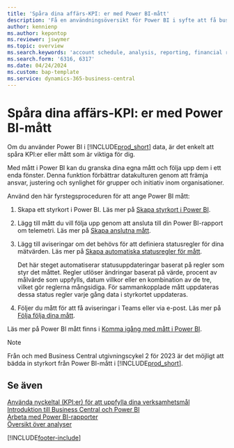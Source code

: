 ```yaml
---
title: 'Spåra dina affärs-KPI: er med Power BI-mått'
description: 'Få en användningsöversikt för Power BI i syfte att få business intelligence och KPI:er från dina Business Central-data.'
author: kennienp
ms.author: kepontop
ms.reviewer: jswymer
ms.topic: overview
ms.search.keywords: 'account schedule, analysis, reporting, financial report, business intelligence, KPI'
ms.search.form: '6316, 6317'
ms.date: 04/24/2024
ms.custom: bap-template
ms.service: dynamics-365-business-central
---
```


# <a name="track-your-business-kpis-with-power-bi-metrics"></a>Spåra dina affärs-KPI: er med Power BI-mått

Om du använder Power BI i [!INCLUDE[prod_short](includes/prod_short.md)] data, är det enkelt att spåra KPI:er eller mått som är viktiga för dig.

Med mått i Power BI kan du granska dina egna mått och följa upp dem i ett enda fönster. Denna funktion förbättrar datakulturen genom att främja ansvar, justering och synlighet för grupper och initiativ inom organisationer.

Använd den här fyrstegsproceduren för att ange Power BI mått:

1. Skapa ett styrkort i Power BI. Läs mer på [Skapa styrkort i Power BI](/power-bi/create-reports/service-goals-create).  
2. Lägg till mått du vill följa upp genom att ansluta till din Power BI-rapport om telemetri. Läs mer på [Skapa anslutna mått](/power-bi/create-reports/service-goals-create-connected).  
3. Lägg till aviseringar om det behövs för att definiera statusregler för dina mätvärden. Läs mer på [Skapa automatiska statusregler för mått](/power-bi/create-reports/service-metrics-status-rules).  

    Det här steget automatiserar statusuppdateringar baserat på regler som styr det måttet. Regler utlöser ändringar baserat på värde, procent av målvärde som uppfylls, datum villkor eller en kombination av de tre, vilket gör reglerna mångsidiga. För sammankopplade mått uppdateras dessa status regler varje gång data i styrkortet uppdateras.
4. Följer du mått för att få aviseringar i Teams eller via e-post. Läs mer på [Följa följa dina mått](/power-bi/create-reports/service-metrics-follow).  

Läs mer på Power BI mått finns i [Komma igång med mått i Power BI](/power-bi/create-reports/service-goals-introduction).

> [!NOTE]
> Från och med Business Central utgivningscykel 2 för 2023 är det möjligt att bädda in styrkort från Power BI-mått i [!INCLUDE[prod_short](includes/prod_short.md)].

## <a name="see-also"></a>Se även

[Använda nyckeltal (KPI:er) för att uppfylla dina verksamhetsmål](analytics-about-kpis.md)  
[Introduktion till Business Central och Power BI](admin-powerbi.md)  
[Arbeta med Power BI-rapporter](across-working-with-powerbi.md)  
[Översikt över analyser](reports-bi-reporting.md)  

[!INCLUDE[footer-include](includes/footer-banner.md)]
